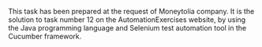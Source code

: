 This task has been prepared at the request of Moneytolia company. 
It is the solution to task number 12 on the AutomationExercises website, 
by using the Java programming language and 
Selenium test automation tool 
in the Cucumber framework.

